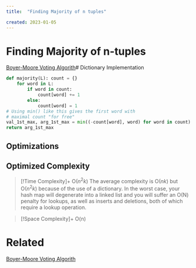 ```yaml
---
title:  "Finding Majority of n tuples"

created: 2023-01-05
---
```





# Finding Majority of n-tuples
[Boyer-Moore Voting Algorith](</docs/Algos/Boyer-Moore Voting Algorithm.md>)# Dictionary Implementation

```python
def majority(L): count = {}
	for word in L:
		if word in count:
			count[word] += 1 
		else:
	        count[word] = 1
# Using min() like this gives the first word with
# maximal count "for free"
val_1st_max, arg_1st_max = min((-count[word], word) for word in count) 
return arg_1st_max

```

## Optimizations

## Optimized Complexity

>[!Time Complexity]+
>O($n^2k$)
>The average complexity is O($nk$) but O($n^2k$) because of the use of a dictionary. In the worst case, your hash map will degenerate into a linked list and you will suffer an O(N) penalty for lookups, as well as inserts and deletions, both of which require a lookup operation.

>[!Space Complexity]+
>O(n)

# Related
[Boyer-Moore Voting Algorith](</docs/Algos/Boyer-Moore Voting Algorithm.md>)